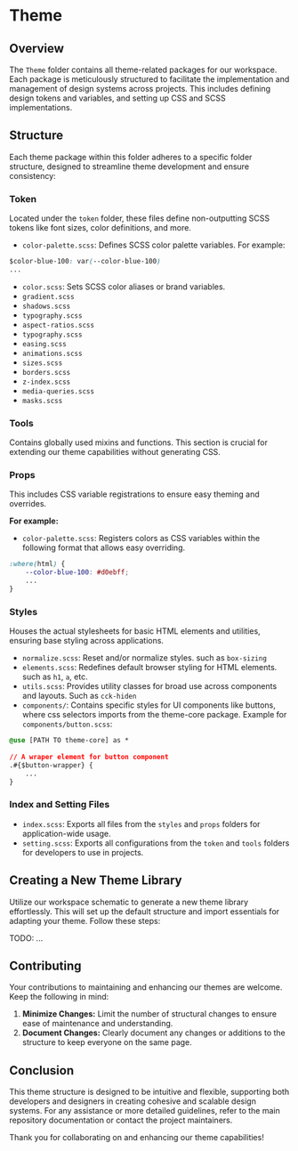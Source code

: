 # Theme

## Overview

The `Theme` folder contains all theme-related packages for our workspace. Each package is meticulously structured to facilitate the implementation and management of design systems across projects.
This includes defining design tokens and variables, and setting up CSS and SCSS implementations.

## Structure

Each theme package within this folder adheres to a specific folder structure, designed to streamline theme development and ensure consistency:

### Token
Located under the `token` folder, these files define non-outputting SCSS tokens like font sizes, color definitions, and more.
- `color-palette.scss`: Defines SCSS color palette variables. For example:
```css
$color-blue-100: var(--color-blue-100)
...
```
- `color.scss`: Sets SCSS color aliases or brand variables.
- `gradient.scss`
- `shadows.scss`
- `typography.scss`
- `aspect-ratios.scss`
- `typography.scss`
- `easing.scss`
- `animations.scss`
- `sizes.scss`
- `borders.scss`
- `z-index.scss`
- `media-queries.scss`
- `masks.scss`

### Tools
Contains globally used mixins and functions. This section is crucial for extending our theme capabilities without generating CSS.

### Props
This includes CSS variable registrations to ensure easy theming and overrides.

**For example:**
- `color-palette.scss`: Registers colors as CSS variables within the following format that allows easy overriding.
```css
:where(html) {
    --color-blue-100: #d0ebff;
    ...
}
```

### Styles
Houses the actual stylesheets for basic HTML elements and utilities, ensuring base styling across applications.
- `normalize.scss`: Reset and/or normalize styles. such as `box-sizing`
- `elements.scss`: Redefines default browser styling for HTML elements. such as `h1`, `a`, etc.
- `utils.scss`: Provides utility classes for broad use across components and layouts. Such as `cck-hiden` 
- `components/`: Contains specific styles for UI components like buttons, where css selectors imports from the theme-core package. Example for `components/button.scss`:
```css
@use [PATH TO theme-core] as *
    
// A wraper element for button component
.#{$button-wrapper} {
    ...
}
```

### Index and Setting Files
- `index.scss`: Exports all files from the `styles` and `props` folders for application-wide usage.
- `setting.scss`: Exports all configurations from the `token` and `tools` folders for developers to use in projects.

## Creating a New Theme Library

Utilize our workspace schematic to generate a new theme library effortlessly. This will set up the default structure and import essentials for adapting your theme. Follow these steps:

TODO: ...

## Contributing

Your contributions to maintaining and enhancing our themes are welcome. Keep the following in mind:

1. **Minimize Changes:** Limit the number of structural changes to ensure ease of maintenance and understanding.
2. **Document Changes:** Clearly document any changes or additions to the structure to keep everyone on the same page.

## Conclusion

This theme structure is designed to be intuitive and flexible, supporting both developers and designers in creating cohesive and scalable design systems. For any assistance or more detailed guidelines, refer to the main repository documentation or contact the project maintainers.

Thank you for collaborating on and enhancing our theme capabilities!
